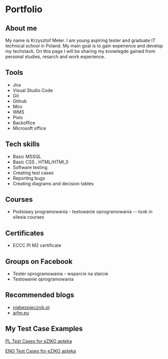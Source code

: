 # Portfolio
 
## About me
 
My name is Krzysztof Meler. I am young aspiring tester and graduate IT technical school in Poland. My main goal is to gain experience and develop my techstack. On this page I will be sharing my knowlegde gained from personal studies, resarch and work experience.
 
## Tools 
 
* Jira
* Visual Studio Code 
* Git 
* Gtihub
* Miro  
* WMS
* Pixis
* Backoffice
* Microsoft office

##  Tech skills

* Basic MSSQL
* Basic CSS , HTML/HTMl_5   
* Software testing 
* Creating test cases 
* Reporting bugs
* Creating diagrams and decision tables
 
## Courses
 
* Podstawy programowania - testowanie oprogramowania  -- took in silesia courses

## Certificates

* ECCC PI M2 certificate 
 
## Groups on Facebook

* Tester oprogramowania - wsparcie na starcie
* Testowanie oprogramowania

## Recommended blogs

* [niebezpiecznik.pl](https://niebezpiecznik.pl)
* [arhn.eu](https://arhn.eu)

## My Test Case Examples

[PL Test Cases for eZIKO apteka](https://docs.google.com/spreadsheets/d/16Wy5cFgZu1iFpcOqpk89DwHcyQE16vPTeE8WYrivS9Y/edit#gid=0)

[ENG Test Cases for eZIKO apteka](https://docs.google.com/spreadsheets/d/1vYufT6wvbZPd5n4V8VjCIn0dfrEDeoPuTmiFf0pA2bM/edit#gid=0)

